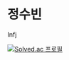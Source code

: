 # 정수빈

Infj

[![Solved.ac
프로필](http://mazassumnida.wtf/api/mini/generate_badge?boj=sb991013)](https://github.com/mazassumnida/mazassumnida)
